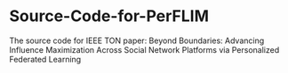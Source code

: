 # Source-Code-for-PerFLIM
The source code for IEEE TON paper: Beyond Boundaries: Advancing Influence Maximization Across Social Network Platforms via Personalized Federated Learning 

